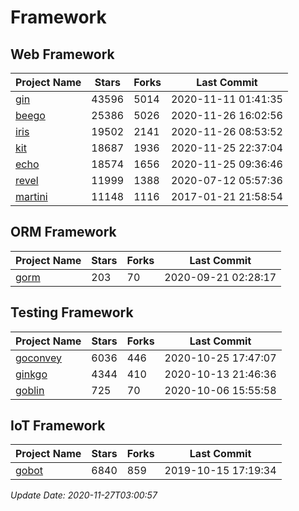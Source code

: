 # Framework

## Web Framework
| Project Name | Stars | Forks | Last Commit |
| ------------ | ----- | ----- | ----------- |
| [gin](https://github.com/gin-gonic/gin) | 43596 | 5014 | 2020-11-11 01:41:35 |
| [beego](https://github.com/astaxie/beego) | 25386 | 5026 | 2020-11-26 16:02:56 |
| [iris](https://github.com/kataras/iris) | 19502 | 2141 | 2020-11-26 08:53:52 |
| [kit](https://github.com/go-kit/kit) | 18687 | 1936 | 2020-11-25 22:37:04 |
| [echo](https://github.com/labstack/echo) | 18574 | 1656 | 2020-11-25 09:36:46 |
| [revel](https://github.com/revel/revel) | 11999 | 1388 | 2020-07-12 05:57:36 |
| [martini](https://github.com/go-martini/martini) | 11148 | 1116 | 2017-01-21 21:58:54 |

## ORM Framework
| Project Name | Stars | Forks | Last Commit |
| ------------ | ----- | ----- | ----------- |
| [gorm](https://github.com/jinzhu/gorm) | 203 | 70 | 2020-09-21 02:28:17 |

## Testing Framework
| Project Name | Stars | Forks | Last Commit |
| ------------ | ----- | ----- | ----------- |
| [goconvey](https://github.com/smartystreets/goconvey) | 6036 | 446 | 2020-10-25 17:47:07 |
| [ginkgo](https://github.com/onsi/ginkgo) | 4344 | 410 | 2020-10-13 21:46:36 |
| [goblin](https://github.com/franela/goblin) | 725 | 70 | 2020-10-06 15:55:58 |

## IoT Framework
| Project Name | Stars | Forks | Last Commit |
| ------------ | ----- | ----- | ----------- |
| [gobot](https://github.com/hybridgroup/gobot) | 6840 | 859 | 2019-10-15 17:19:34 |

*Update Date: 2020-11-27T03:00:57*
